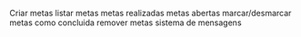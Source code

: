 Criar metas
listar metas
    metas realizadas
    metas abertas
marcar/desmarcar metas como concluida
remover metas
sistema de mensagens